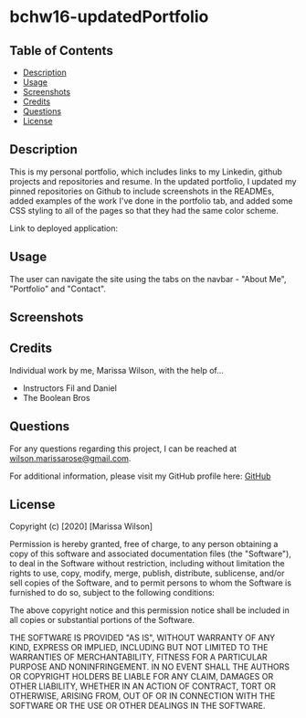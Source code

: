 # bchw16-updatedPortfolio

## Table of Contents

* [Description](#description)
* [Usage](#usage)
* [Screenshots](#screenshots)
* [Credits](#credits)
* [Questions](#questions)
* [License](#license)

## Description

This is my personal portfolio, which includes links to my Linkedin, github projects and repositories and resume.
In the updated portfolio, I updated my pinned repositories on Github to include screenshots in the READMEs, added examples of the work I've done in the portfolio tab, and added some CSS styling to all of the pages so that they had the same color scheme.

Link to deployed application: 

## Usage

The user can navigate the site using the tabs on the navbar - "About Me", "Portfolio" and "Contact".

## Screenshots

## Credits

Individual work by me, Marissa Wilson, with the help of...
* Instructors Fil and Daniel
* The Boolean Bros

## Questions

For any questions regarding this project, I can be reached at wilson.marissarose@gmail.com.

For additional information, please visit my GitHub profile here:
[GitHub](https://github.com/marissarrwilson)

## License

Copyright (c) [2020] [Marissa Wilson]

Permission is hereby granted, free of charge, to any person obtaining a copy of this software and associated documentation files (the "Software"), to deal in the Software without restriction, including without limitation the rights to use, copy, modify, merge, publish, distribute, sublicense, and/or sell copies of the Software, and to permit persons to whom the Software is furnished to do so, subject to the following conditions:

The above copyright notice and this permission notice shall be included in all copies or substantial portions of the Software.

THE SOFTWARE IS PROVIDED "AS IS", WITHOUT WARRANTY OF ANY KIND, EXPRESS OR IMPLIED, INCLUDING BUT NOT LIMITED TO THE WARRANTIES OF MERCHANTABILITY, FITNESS FOR A PARTICULAR PURPOSE AND NONINFRINGEMENT. IN NO EVENT SHALL THE AUTHORS OR COPYRIGHT HOLDERS BE LIABLE FOR ANY CLAIM, DAMAGES OR OTHER LIABILITY, WHETHER IN AN ACTION OF CONTRACT, TORT OR OTHERWISE, ARISING FROM, OUT OF OR IN CONNECTION WITH THE SOFTWARE OR THE USE OR OTHER DEALINGS IN THE SOFTWARE.